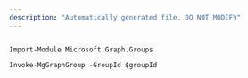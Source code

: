 ```yaml
---
description: "Automatically generated file. DO NOT MODIFY"
---
```


```powershellv1

Import-Module Microsoft.Graph.Groups

Invoke-MgGraphGroup -GroupId $groupId

```